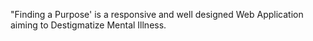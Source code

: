 "Finding a Purpose' is a responsive and well designed Web Application aiming to Destigmatize Mental Illness.
